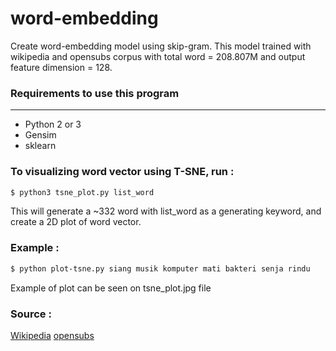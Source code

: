 # word-embedding

Create word-embedding model using skip-gram. This model trained with wikipedia and opensubs corpus with total word = 208.807M and output feature dimension = 128.


### Requirements to use this program
--------
  - Python 2 or 3
  - Gensim
  - sklearn



### To visualizing word vector using T-SNE, run :

``` bash
$ python3 tsne_plot.py list_word
```
This will generate a ~332 word with list_word as a generating keyword, and create
a 2D plot of word vector.

### Example :
```bash
$ python plot-tsne.py siang musik komputer mati bakteri senja rindu
```

Example of plot can be seen on tsne_plot.jpg file

### Source :
[Wikipedia](https://dumps.wikimedia.org/idwiki/20200101/)
[opensubs](http://opus.nlpl.eu/download.php?f=OpenSubtitles/v2018/mono/OpenSubtitles.raw.id.gz)
